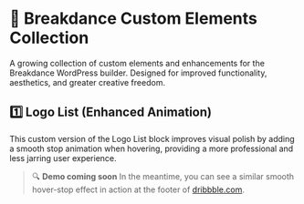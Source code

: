 # 🧩 Breakdance Custom Elements Collection
A growing collection of custom elements and enhancements for the Breakdance WordPress builder. Designed for improved functionality, aesthetics, and greater creative freedom.

## 1️⃣ Logo List (Enhanced Animation)
This custom version of the Logo List block improves visual polish by adding a smooth stop animation when hovering, providing a more professional and less jarring user experience.

> 🔍 **Demo coming soon**
> In the meantime, you can see a similar smooth hover-stop effect in action at the footer of [dribbble.com](https://dribbble.com/).
